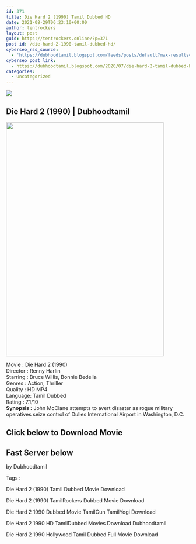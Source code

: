 ```yaml
---
id: 371
title: Die Hard 2 (1990) Tamil Dubbed HD
date: 2021-08-29T06:23:10+00:00
author: tentrockers
layout: post
guid: https://tentrockers.online/?p=371
post id: /die-hard-2-1990-tamil-dubbed-hd/
cyberseo_rss_source:
  - 'https://dubhoodtamil.blogspot.com/feeds/posts/default?max-results=150&start-index=151'
cyberseo_post_link:
  - https://dubhoodtamil.blogspot.com/2020/07/die-hard-2-tamil-dubbed-hd.html
categories:
  - Uncategorized
---
```

<div class="media_block">
  <img src="https://1.bp.blogspot.com/-5rea2Z3V6xY/XwAttPa-u6I/AAAAAAAABpk/fkKW2YVktv4qpF4VP1xlW4W21FO-cP5TQCNcBGAsYHQ/s72-c/MV5BMzMzYzk3ZTEtZDg0My00MTY5LWE3ZmQtYzNhYjhjN2RhZGRjL2ltYWdlXkEyXkFqcGdeQXVyNTAyODkwOQ%2540%2540._V1_.jpg" class="media_thumbnail" />
</div>

<div dir="ltr" trbidi="on" readability="21.497333333333">
  <h2>
    <span>Die Hard 2 (1990) | Dubhoodtamil</span>
  </h2>
  
  <div class="separator">
    <img loading="lazy" border="0" data-original-height="1500" data-original-width="1013" height="640" src="https://1.bp.blogspot.com/-5rea2Z3V6xY/XwAttPa-u6I/AAAAAAAABpk/fkKW2YVktv4qpF4VP1xlW4W21FO-cP5TQCNcBGAsYHQ/s640/MV5BMzMzYzk3ZTEtZDg0My00MTY5LWE3ZmQtYzNhYjhjN2RhZGRjL2ltYWdlXkEyXkFqcGdeQXVyNTAyODkwOQ%2540%2540._V1_.jpg" width="432" />
  </div>
  
  <p>
    Movie<span> </span>:<span> </span>Die Hard 2 (1990)<br />Director<span> </span>:<span> </span>Renny Harlin<br />Starring<span> </span>:<span> </span>Bruce Willis, Bonnie Bedelia<br />Genres<span> </span>:<span> </span>Action, Thriller<br />Quality<span> </span>:<span> </span>HD MP4<br />Language:<span> </span>Tamil Dubbed<br />Rating<span> </span>:<span> </span>7.1/10<br /><b>Synopsis :</b> John McClane attempts to avert disaster as rogue military operatives seize control of Dulles International Airport in Washington, D.C.
  </p>
  
  <h2>
    <span>Click below to Download Movie</span>
  </h2>
  
  <h2>
    <span><b>Fast Server below</b></span>
  </h2>
  
  <p>
    <span>by Dubhoodtamil</span>
  </p>
  
  <p>
    <span>Tags :</span>
  </p>
  
  <p>
    <span>Die Hard 2 (1990) Tamil Dubbed Movie Download</span>
  </p>
  
  <p>
    <span>Die Hard 2 (1990) TamilRockers Dubbed Movie Download</span>
  </p>
  
  <p>
    <span>Die Hard 2 1990 Dubbed Movie TamilGun TamilYogi Download</span>
  </p>
  
  <p>
    <span>Die Hard 2 1990 HD TamilDubbed Movies Download Dubhoodtamil</span>
  </p>
  
  <p>
    <span>Die Hard 2 1990 Hollywood Tamil Dubbed Full Movie Download</span>
  </p></p>
</div>